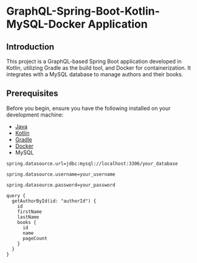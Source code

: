 # GraphQL-Spring-Boot-Kotlin-MySQL-Docker Application

## Introduction

This project is a GraphQL-based Spring Boot application developed in Kotlin, utilizing Gradle as the build tool, and Docker for containerization. It integrates with a MySQL database to manage authors and their books.

## Prerequisites

Before you begin, ensure you have the following installed on your development machine:

- [Java](https://www.java.com/en/download/)
- [Kotlin](https://kotlinlang.org/docs/getting-started.html)
- [Gradle](https://gradle.org/install/)
- [Docker](https://www.docker.com/get-started)
- MySQL

```
spring.datasource.url=jdbc:mysql://localhost:3306/your_database 

spring.datasource.username=your_username

spring.datasource.password=your_password
```

```
query {
  getAuthorById(id: "authorId") {
    id
    firstName
    lastName
    books {
      id
      name
      pageCount
    }
  }
}
```
